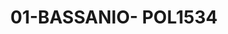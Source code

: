 ---
title: 01-BASSANIO- POL1534
image: 01-BASSANIO- POL1534.jpg
brand: elisabetta-polignano
layout: vestito
---